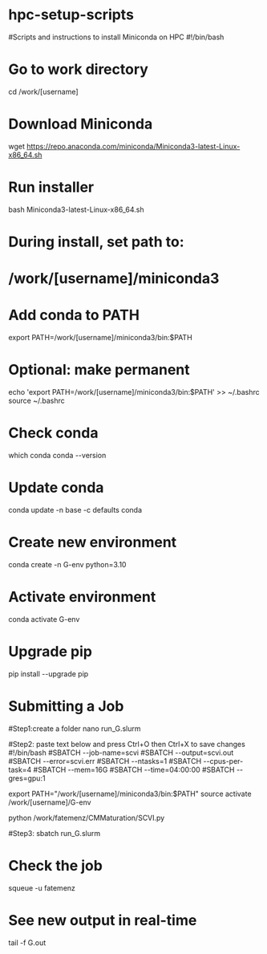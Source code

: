 # hpc-setup-scripts
#Scripts and instructions to install Miniconda on HPC 
#!/bin/bash

# Go to work directory
cd /work/[username]

# Download Miniconda
wget https://repo.anaconda.com/miniconda/Miniconda3-latest-Linux-x86_64.sh

# Run installer
bash Miniconda3-latest-Linux-x86_64.sh

# During install, set path to:
# /work/[username]/miniconda3

# Add conda to PATH
export PATH=/work/[username]/miniconda3/bin:$PATH

# Optional: make permanent
echo 'export PATH=/work/[username]/miniconda3/bin:$PATH' >> ~/.bashrc
source ~/.bashrc

# Check conda
which conda
conda --version

# Update conda
conda update -n base -c defaults conda

# Create new environment
conda create -n G-env python=3.10

# Activate environment
conda activate G-env

# Upgrade pip
pip install --upgrade pip

# Submitting a Job
#Step1:create a folder
nano run_G.slurm

#Step2: paste text below and press Ctrl+O then Ctrl+X to save changes
#!/bin/bash
#SBATCH --job-name=scvi
#SBATCH --output=scvi.out
#SBATCH --error=scvi.err
#SBATCH --ntasks=1
#SBATCH --cpus-per-task=4
#SBATCH --mem=16G
#SBATCH --time=04:00:00
#SBATCH --gres=gpu:1

export PATH="/work/[username]/miniconda3/bin:$PATH"
source activate /work/[username]/G-env

python /work/fatemenz/CMMaturation/SCVI.py


#Step3: 
sbatch run_G.slurm

# Check the job
squeue -u fatemenz

# See new output in real-time
tail -f G.out



